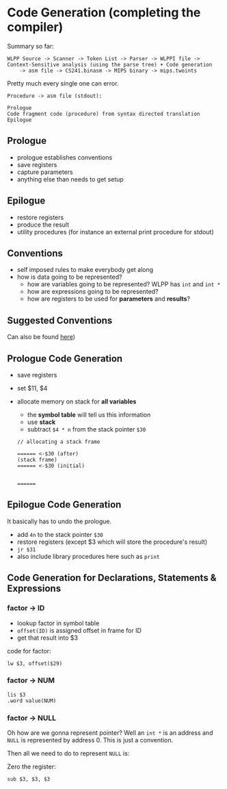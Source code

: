# Code Generation (completing the compiler)

Summary so far:

```
WLPP Source -> Scanner -> Token List -> Parser -> WLPPI file -> Context-Sensitive analysis (using the parse tree) + Code generation
    -> asm file -> CS241.binasm -> MIPS binary -> mips.twoints
```

Pretty much every single one can error.

```
Procedure -> asm file (stdout):

Prologue
Code fragment code (procedure) from syntax directed translation
Epilogue
```

## Prologue

- prologue establishes conventions
- save registers
- capture parameters
- anything else than needs to get setup

## Epilogue

- restore registers
- produce the result
- utility procedures (for instance an external print procedure for stdout)

## Conventions

- self imposed rules to make everybody get along
- how is data going to be represented?
  - how are variables going to be represented? WLPP has `int` and `int *`
  - how are expressions going to be represented?
  - how are registers to be used for __parameters__ and __results__?

## Suggested Conventions
Can also be found [here](http://www.student.cs.uwaterloo.ca/~cs241/))

## Prologue Code Generation

- save registers
- set $11, $4
- allocate memory on stack for __all variables__
  - the __symbol table__ will tell us this information
  - use __stack__
  - subtract `$4 * n` from the stack pointer `$30`

  ```
  // allocating a stack frame
  
  ====== <-$30 (after)  
  (stack frame)  
  ====== <-$30 (initial)  


  ======
  ```
  
## Epilogue Code Generation

It basically has to undo the prologue.

- add `4n` to the stack pointer `$30`
- restore registers (except $3 which will store the procedure's result)
- `jr $31`
- also include library procedures here such as `print`

## Code Generation for Declarations, Statements & Expressions

### factor -> ID

- lookup factor in symbol table
- `offset(ID)` is assigned offset in frame for ID
- get that result into $3

code for factor:

```
lw $3, offset($29)
```

### factor -> NUM

```
lis $3
.word value(NUM)
```

### factor -> NULL

Oh how are we gonna represent pointer? Well an `int *` is an address and `NULL` is represented by address 0.
This is just a convention.

Then all we need to do to represent `NULL` is:

Zero the register:

```
sub $3, $3, $3
```